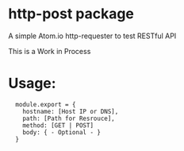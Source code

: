 # http-post package

A simple Atom.io http-requester to test RESTful API

This is a Work in Process


# Usage:
```
  module.export = {
    hostname: [Host IP or DNS],
    path: [Path for Resrouce],
    method: [GET | POST]
    body: { - Optional - }
  }
```
